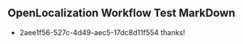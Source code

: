 ## OpenLocalization Workflow Test MarkDown
* 2aee1f56-527c-4d49-aec5-17dc8d11f554 
thanks!<!--HONumber=Mar16_HO3-->
